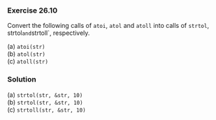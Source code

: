### Exercise 26.10

Convert the following calls of `atoi`, `atol` and `atoll` into calls of
`strtol`, strtol` and `strtoll`, respectively.

(a) `atoi(str)`  
(b) `atol(str)`  
(c) `atoll(str)`

### Solution

(a) `strtol(str, &str, 10)`  
(b) `strtol(str, &str, 10)`  
(c) `strtoll(str, &str, 10)`
